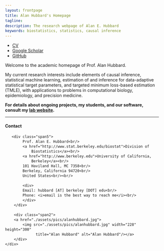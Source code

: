 ```yaml
---
layout: frontpage
title: Alan Hubbard's Homepage
tagline:
description: The research webpage of Alan E. Hubbard
keywords: biostatistics, statistics, causal inference
---
```


<div class="navbar">
  <div class="navbar-inner">
      <ul class="nav">
          <li><a href="{{ BASE_PATH }}/assets/hubbard-cv.pdf">CV</a></li>
          <li><a
            href="https://scholar.google.com/citations?user=XIQ3sm0AAAAJ&hl=en&oi=ao">Google Scholar</a></li>
          <li><a href="https://github.com/ahubb40">GitHub</a></li>
      </ul>
  </div>
</div>

Welcome to the academic homepage of Prof. Alan Hubbard.

My current research interests include elements of causal inference, statistical
machine learning, estimation of and inference for data-adaptive statistical
target parameters, and targeted minimum loss-based estimation (TMLE), with
applications to problems in computational biology, epidemiology, and precision
medicine.

__For details about ongoing projects, my students, and our software, consult my
[lab website](https://hubbardgroup.github.io).__

---
<div class="container">
<h4><a name="contact"></a>Contact</h4>
    <div class="row-fluid">

       <div class="span5">
            Prof. Alan E. Hubbard<br/>
            <a href="http://www.stat.berkeley.edu/biostat">Division of
                Biostatistics</a><br/>
            <a href="http://www.berkeley.edu">University of California,
                Berkeley</a><br/>
            101 Haviland Hall, MC 7358<br/>
            Berkeley, California 94720<br/>
            United States<br/><br/>

            <div>
            Email: hubbard [AT] berkeley [DOT] edu<br/>
            Phone: <i>email is the best way to reach me</i><br/>
            </div>
        </div>

        <div class="span2">
        <a href="./assets/pics/alanhubbard.jpg">
            <img src="./assets/pics/alanhubbard.jpg" width="228" height="300"
                  title="Alan Hubbard" alt="Alan Hubbard"/></a>
        </div>
    </div>
</div>
